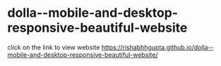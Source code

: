 # dolla--mobile-and-desktop-responsive-beautiful-website
click on the link to view website
 https://rishabhhgupta.github.io/dolla--mobile-and-desktop-responsive-beautiful-website/
